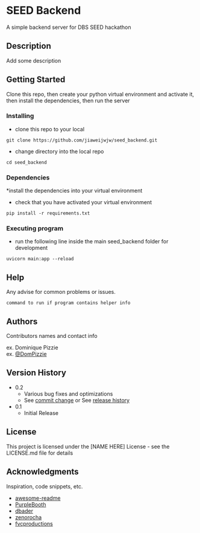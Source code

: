 # SEED Backend

A simple backend server for DBS SEED hackathon

## Description

Add some description

## Getting Started

Clone this repo, then create your python virtual environment and activate it, then install the dependencies, then run the server
### Installing

* clone this repo to your local
```
git clone https://github.com/jiaweijwjw/seed_backend.git
```
* change directory into the local repo
```
cd seed_backend
```
### Dependencies
*install the dependencies into your virtual environment
* check that you have activated your virtual environment
```
pip install -r requirements.txt
```

### Executing program

* run the following line inside the main seed_backend folder for development

```
uvicorn main:app --reload
```

## Help

Any advise for common problems or issues.
```
command to run if program contains helper info
```

## Authors

Contributors names and contact info

ex. Dominique Pizzie  
ex. [@DomPizzie](https://twitter.com/dompizzie)

## Version History

* 0.2
    * Various bug fixes and optimizations
    * See [commit change]() or See [release history]()
* 0.1
    * Initial Release

## License

This project is licensed under the [NAME HERE] License - see the LICENSE.md file for details

## Acknowledgments

Inspiration, code snippets, etc.
* [awesome-readme](https://github.com/matiassingers/awesome-readme)
* [PurpleBooth](https://gist.github.com/PurpleBooth/109311bb0361f32d87a2)
* [dbader](https://github.com/dbader/readme-template)
* [zenorocha](https://gist.github.com/zenorocha/4526327)
* [fvcproductions](https://gist.github.com/fvcproductions/1bfc2d4aecb01a834b46)
